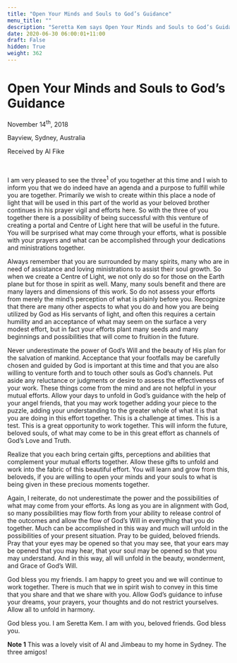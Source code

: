 ```yaml
---
title: "Open Your Minds and Souls to God’s Guidance"
menu_title: ""
description: "Seretta Kem says Open Your Minds and Souls to God’s Guidance"
date: 2020-06-30 06:00:01+11:00
draft: False
hidden: True
weight: 362
---
```

# Open Your Minds and Souls to God’s Guidance

November 14<sup>th</sup>, 2018

Bayview, Sydney, Australia

Received by Al Fike

 

I am very pleased to see the three<sup>1</sup> of you together at this time and I wish to inform you that we do indeed have an agenda and a purpose to fulfill while you are together. Primarily we wish to create within this place a node of light that will be used in this part of the world as your beloved brother continues in his prayer vigil and efforts here. So with the three of you together there is a possibility of being successful with this venture of creating a portal and Centre of Light here that will be useful in the future. You will be surprised what may come through your efforts, what is possible with your prayers and what can be accomplished through your dedications and ministrations together. 

Always remember that you are surrounded by many spirits, many who are in need of assistance and loving ministrations to assist their soul growth. So when we create a Centre of Light, we not only do so for those on the Earth plane but for those in spirit as well. Many, many souls benefit and there are many layers and dimensions of this work. So do not assess your efforts from merely the mind’s perception of what is plainly before you. Recognize that there are many other aspects to what you do and how you are being utilized by God as His servants of light, and often this requires a certain humility and an acceptance of what may seem on the surface a very modest effort, but in fact your efforts plant many seeds and many beginnings and possibilities that will come to fruition in the future. 

Never underestimate the power of God’s Will and the beauty of His plan for the salvation of mankind. Acceptance that your footfalls may be carefully chosen and guided by God is important at this time and that you are also willing to venture forth and to touch other souls as God’s channels. Put aside any reluctance or judgments or desire to assess the effectiveness of your work. These things come from the mind and are not helpful in your mutual efforts. Allow your days to unfold in God’s guidance with the help of your angel friends, that you may work together adding your piece to the puzzle, adding your understanding to the greater whole of what it is that you are doing in this effort together. This is a challenge at times. This is a test. This is a great opportunity to work together. This will inform the future, beloved souls, of what may come to be in this great effort as channels of God’s Love and Truth. 

Realize that you each bring certain gifts, perceptions and abilities that complement your mutual efforts together. Allow these gifts to unfold and work into the fabric of this beautiful effort. You will learn and grow from this, beloveds, if you are willing to open your minds and your souls to what is being given in these precious moments together. 

Again, I reiterate, do not underestimate the power and the possibilities of what may come from your efforts. As long as you are in alignment with God, so many possibilities may flow forth from your ability to release control of the outcomes and allow the flow of God’s Will in everything that you do together. 
Much can be accomplished in this way and much will unfold in the possibilities of your present situation. Pray to be guided, beloved friends. Pray that your eyes may be opened so that you may see, that your ears may be opened that you may hear, that your soul may be opened so that you may understand. And in this way, all will unfold in the beauty, wonderment, and Grace of God’s Will.

God bless you my friends. I am happy to greet you and we will continue to work together. There is much that we in spirit wish to convey in this time that you share and that we share with you. Allow God’s guidance to infuse your dreams, your prayers, your thoughts and do not restrict yourselves. Allow all to unfold in harmony. 

God bless you. I am Seretta Kem. I am with you, beloved friends. God bless you. 

**Note 1** This was a lovely visit of Al and Jimbeau to my home in Sydney. The three amigos!